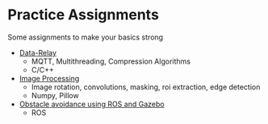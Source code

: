 # Practice Assignments
Some assignments to make your basics strong

* [Data-Relay](https://github.com/SRA-VJTI/practice-assignments/blob/master/Data-Relay/data-relay.md)
  * MQTT, Multithreading, Compression Algorithms
  * C/C++
* [Image Processing](https://github.com/SRA-VJTI/practice-assignments/blob/master/Image-Processing/image-processing.md)
  * Image rotation, convolutions, masking, roi extraction, edge detection
  * Numpy, Pillow
* [Obstacle avoidance using ROS and Gazebo](https://github.com/SRA-VJTI/practice-assignments/blob/master/Obstacle-Avoidance-Using-Ros-Gazebo/obstacle-avoidance-using-ros-and-gazebo.md)
  * ROS
